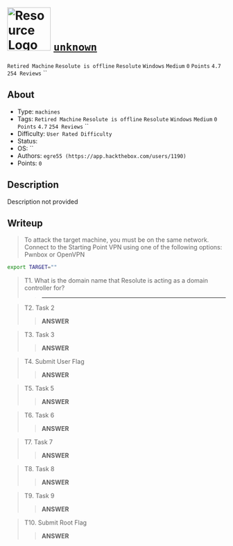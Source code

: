 # <img src="https://labs.hackthebox.com/storage/avatars/4c86a642ea237dfde036963e6d182b40.png" width="100" height="100" alt="Resource Logo"> [`unknown`](https://app.hackthebox.com/machines/Resolute)

`Retired Machine` `Resolute is offline` `Resolute` `Windows` `Medium` `0` `Points` `4.7` `254 Reviews` ``


## About
- Type: `machines`
- Tags: `Retired Machine` `Resolute is offline` `Resolute` `Windows` `Medium` `0` `Points` `4.7` `254 Reviews` ``
- Difficulty: `User Rated Difficulty`
- Status:  
- OS: ``
- Authors: `egre55 (https://app.hackthebox.com/users/1190)`
- Points: `0`

## Description


Description not provided



## Writeup


> To attack the target machine, you must be on the same network.
> Connect to the Starting Point VPN using one of the following options: Pwnbox or OpenVPN

```bash
export TARGET=""
```


> T1. What is the domain name that Resolute is acting as a domain controller for?
> > ****

> T2. Task 2
> > **ANSWER**

> T3. Task 3
> > **ANSWER**

> T4. Submit User Flag
> > **ANSWER**

> T5. Task 5
> > **ANSWER**

> T6. Task 6
> > **ANSWER**

> T7. Task 7
> > **ANSWER**

> T8. Task 8
> > **ANSWER**

> T9. Task 9
> > **ANSWER**

> T10. Submit Root Flag
> > **ANSWER**
